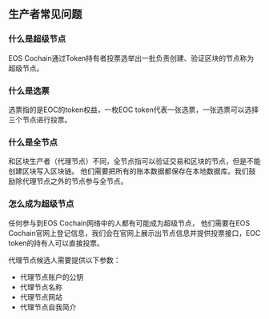 ## 生产者常见问题

### 什么是超级节点

EOS Cochain通过Token持有者投票选举出一批负责创建、验证区块的节点称为超级节点。

### 什么是选票

选票指的是EOC的token权益，一枚EOC token代表一张选票，一张选票可以选择三个节点进行投票。

### 什么是全节点

和区块生产者（代理节点）不同，全节点指可以验证交易和区块的节点，但是不能创建区块写入区块链。
他们需要把所有的账本数据都保存在本地数据库。我们鼓励除代理节点之外的节点参与全节点。

### 怎么成为超级节点

任何参与到EOS Cochain网络中的人都有可能成为超级节点，
他们需要在EOS Cochain官网上登记信息，我们会在官网上展示出节点信息并提供投票接口，EOC token的持有人可以直接投票。

代理节点候选人需要提供以下参数：

* 代理节点账户的公钥
* 代理节点名称
* 代理节点网站
* 代理节点自我简介